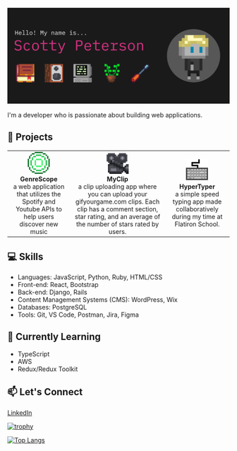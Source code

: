 [![MasterHead](./imgs/banner2.png)](https://www.scottypeterson.net/)

I'm a developer who is passionate about building web applications.

## 🚀 Projects

<table>
  <tr>
    <td style="text-align: center;">
      <img src="./imgs/GenreScope.gif" alt="GenreScope GIF" width="50">
      <br><strong>GenreScope</strong><br>
      a web application that utilizes the Spotify and Youtube APIs to help users discover new music
    </td>
    <td style="text-align: center;">
      <img src="./imgs/MyClip.gif" alt="MyClip GIF" width="50">
      <br><strong>MyClip</strong><br>
      a clip uploading app where you can upload your gifyourgame.com clips. Each clip has a comment section, star rating, and an average of the number of stars rated by users.
    </td>
    <td style="text-align: center;">
      <img src="./imgs/HyperTyper.gif" alt="HyperTyper GIF" width="50">
      <br><strong>HyperTyper</strong><br>
      a simple speed typing app made collaboratively during my time at Flatiron School.
    </td>
  </tr>
</table>

## 💻 Skills

- Languages: JavaScript, Python, Ruby, HTML/CSS
- Front-end: React, Bootstrap
- Back-end: Django, Rails
- Content Management Systems (CMS): WordPress, Wix
- Databases: PostgreSQL
- Tools: Git, VS Code, Postman, Jira, Figma

## 🌱 Currently Learning

- TypeScript
- AWS
- Redux/Redux Toolkit

## 📫 Let's Connect

[LinkedIn](https://www.linkedin.com/in/scotty-peterson/)

[![trophy](https://github-profile-trophy.vercel.app/?username=ryo-ma&theme=onedark)](https://github.com/ryo-ma/github-profile-trophy)

[![Top Langs](https://github-readme-stats.vercel.app/api/top-langs/?username=scottsdaaale)](https://github.com/anuraghazra/github-readme-stats)
